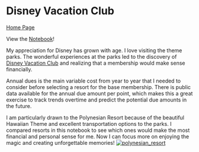# Disney Vacation Club

[Home Page](/index)

View the [Notebook](/notebooks/disney_vacation_club_html.html)!

My appreciation for Disney has grown with age. I love visiting the theme parks. The wonderful experiences at the parks led to the discovery of [Disney Vacation Club](https://disneyvacationclub.disney.go.com/) and realizing that a membership would make sense financially.

Annual dues is the main variable cost from year to year that I needed to consider before selecting a resort for the base membership. There is public data available for the annual due amount per point, which makes this a great exercise to track trends overtime and predict the potential due amounts in the future.

I am particularly drawn to the Polynesian Resort because of the beautiful Hawaiian Theme and excellent transportation options to the parks. I compared resorts in this notebook to see which ones would make the most financial and personal sense for me. Now I can focus more on enjoying the magic and creating unforgettable memories! [![polynesian_resort](https://cdn1.parksmedia.wdprapps.disney.com/resize/mwImage/1/900/360/75/dam/wdpro-assets/places-to-stay/polynesian/polynesian-resort-00-full.jpg?1681150911487)](https://disneyworld.disney.go.com/resorts/polynesian-resort/)
